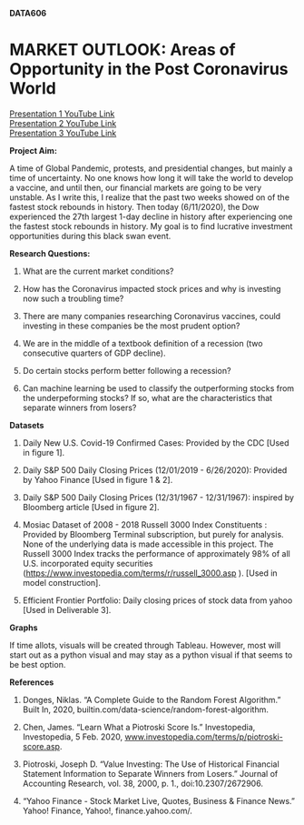 <b> DATA606 </b>
# MARKET OUTLOOK: Areas of Opportunity in the Post Coronavirus World


[Presentation 1 YouTube Link](https://www.youtube.com/watch?v=vlPVfY3KBA0) <br />
[Presentation 2 YouTube Link](https://www.youtube.com/watch?v=eFD1gaLImrk) <br />
[Presentation 3 YouTube Link](https://youtu.be/gpdSMZ3diAc) <br />



<b> Project Aim: </b>

A time of Global Pandemic, protests, and presidential changes, but mainly a time of uncertainty. No one knows how long it will take the world to develop a vaccine, and until then, our financial markets are going to be very unstable. As I write this, I realize that the past two weeks showed on of the fastest stock rebounds in history. Then today (6/11/2020), the Dow experienced the 27th largest 1-day decline in history after experiencing one the fastest stock rebounds in history. My goal is to find lucrative investment opportunities during this black swan event.

<b> Research Questions: </b>

1. What are the current market conditions? 

2. How has the Coronavirus impacted stock prices and why is investing now such a troubling time?  

3. There are many companies researching Coronavirus vaccines, could investing in these companies be the most prudent option?

4. We are in the middle of a textbook definition of a recession (two consecutive quarters of GDP decline).

5. Do certain stocks perform better following a recession?

6. Can machine learning be used to classify the outperforming stocks from the underpeforming stocks? If so, what are the characteristics that separate winners from losers?

<b> Datasets </b>

1. Daily New U.S. Covid-19 Confirmed Cases: Provided by the CDC [Used in figure 1].

2. Daily S&P 500 Daily Closing Prices (12/01/2019 - 6/26/2020): Provided by Yahoo Finance [Used in figure 1 & 2].

3. Daily S&P 500 Daily Closing Prices (12/31/1967 - 12/31/1967): inspired by Bloomberg article [Used in figure 2].

4. Mosiac Dataset of 2008 - 2018 Russell 3000 Index Constituents : Provided by Bloomberg Terminal subscription, but purely for analysis. None of the underlying data is made accessible in this project. The Russell 3000 Index tracks the performance of approximately 98% of all U.S. incorporated equity securities (https://www.investopedia.com/terms/r/russell_3000.asp ).   [Used in model construction].

5. Efficient Frontier Portfolio: Daily closing prices of stock data from yahoo  [Used in Deliverable 3].

<b> Graphs </b>

If time allots, visuals will be created through Tableau. However, most will start out as a python visual and may stay as a python visual if that seems to be best option.

<b> References </b>

1. Donges, Niklas. “A Complete Guide to the Random Forest Algorithm.” Built In, 2020, builtin.com/data-science/random-forest-algorithm.

2. Chen, James. “Learn What a Piotroski Score Is.” Investopedia, Investopedia, 5 Feb. 2020, www.investopedia.com/terms/p/piotroski-score.asp.

3. Piotroski, Joseph D. “Value Investing: The Use of Historical Financial Statement Information to Separate Winners from Losers.” Journal of Accounting Research, vol. 38, 2000, p. 1., doi:10.2307/2672906.

4. “Yahoo Finance - Stock Market Live, Quotes, Business & Finance News.” Yahoo! Finance, Yahoo!, finance.yahoo.com/.




